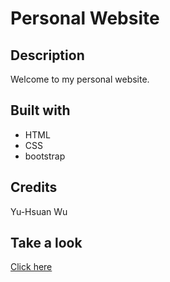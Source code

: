 # Personal Website

## Description
Welcome to my personal website.

## Built with
* HTML
* CSS
* bootstrap

## Credits
Yu-Hsuan Wu

## Take a look
[Click here](https://demiwu96.github.io/index.html)

